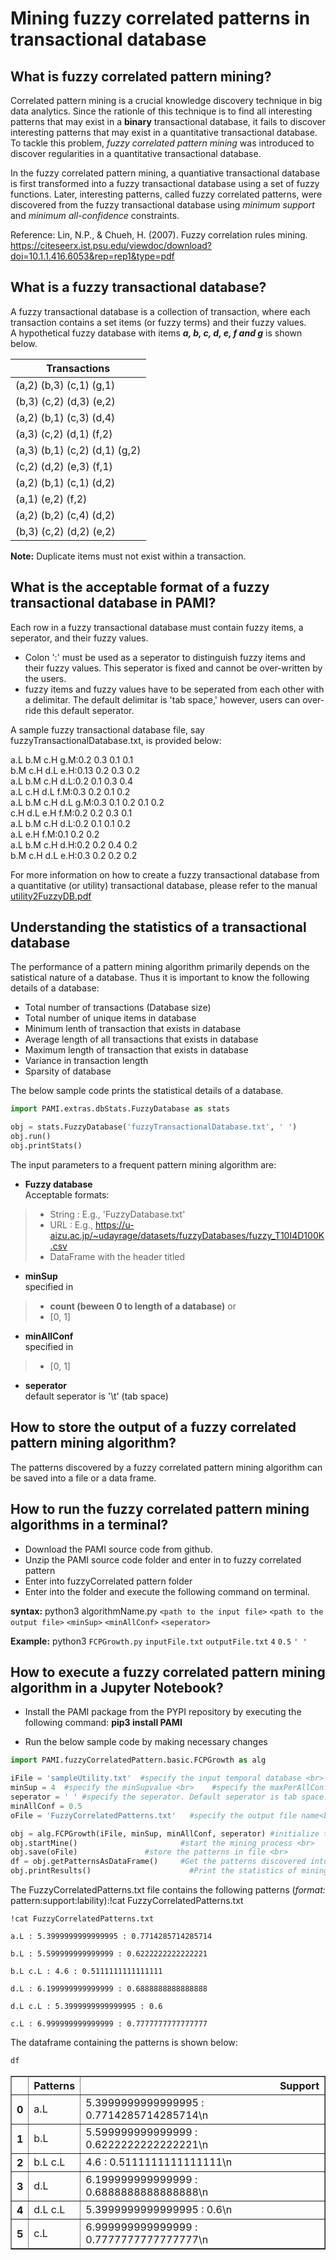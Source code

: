 # Mining fuzzy correlated patterns in transactional database

## What is fuzzy correlated pattern mining?

Correlated pattern mining is a crucial knowledge discovery technique in big data analytics. Since the rationle of this technique is to find all interesting patterns that may exist in a **binary** transactional database, it fails to discover interesting patterns that may exist in a quantitative transactional database. To tackle this problem, *fuzzy correlated pattern mining* was introduced to discover regularities in a quantitative transactional database.

In the fuzzy correlated pattern mining, a quantiative transactional database is first transformed into a fuzzy transactional database using a set of fuzzy functions. Later, interesting patterns, called fuzzy correlated patterns, were discovered from the fuzzy transactional database using *minimum support* and *minimum all-confidence* constraints.

Reference: Lin, N.P., & Chueh, H. (2007). Fuzzy correlation rules mining. https://citeseerx.ist.psu.edu/viewdoc/download?doi=10.1.1.416.6053&rep=rep1&type=pdf

## What is a fuzzy transactional database?

A fuzzy transactional database is a collection of transaction, where each transaction contains a set items  (or fuzzy terms) and their fuzzy values.  <br >
A hypothetical fuzzy database with items **_a, b, c, d, e, f and g_** is shown below.

| Transactions|                                     
| --- |                                              
| (a,2) (b,3) (c,1) (g,1) |                          
| (b,3) (c,2) (d,3) (e,2) |                          
| (a,2) (b,1) (c,3) (d,4) |                          
| (a,3) (c,2) (d,1) (f,2) |                          
| (a,3) (b,1) (c,2) (d,1) (g,2) |                    
| (c,2) (d,2) (e,3) (f,1) |                          
| (a,2) (b,1) (c,1) (d,2) |                          
| (a,1) (e,2) (f,2) |
| (a,2) (b,2) (c,4) (d,2) |
| (b,3) (c,2) (d,2) (e,2) |

__Note:__  Duplicate items must not exist within a transaction.

## What is the acceptable format of a fuzzy transactional database in PAMI?

Each row in a fuzzy transactional database must contain fuzzy items, a seperator, and their fuzzy values. <br>
- Colon ':' must be used as a seperator to distinguish fuzzy items and their fuzzy values. This seperator is fixed and cannot be over-written by the users.
- fuzzy items and fuzzy values have to be seperated from each other with a delimitar. The default delimitar is 'tab space,' however, users can over-ride this default seperator.

A sample fuzzy transactional database file, say fuzzyTransactionalDatabase.txt, is provided below:

a.L b.M c.H g.M:0.2 0.3 0.1 0.1 <br>
b.M c.H d.L e.H:0.13 0.2 0.3 0.2 <br>
a.L b.M c.H d.L:0.2 0.1 0.3 0.4 <br>
a.L c.H d.L f.M:0.3 0.2 0.1 0.2 <br>
a.L b.M c.H d.L g.M:0.3 0.1 0.2 0.1 0.2 <br>
c.H d.L e.H f.M:0.2 0.2 0.3 0.1 <br>
a.L b.M c.H d.L:0.2 0.1 0.1 0.2 <br>
a.L e.H f.M:0.1 0.2 0.2 <br>
a.L b.M c.H d.H:0.2 0.2 0.4 0.2 <br>
b.M c.H d.L e.H:0.3 0.2 0.2 0.2 <br>


For more information on how to create a fuzzy transactional database from a quantitative (or utility) transactional database, please refer to the manual [utility2FuzzyDB.pdf](utility2FuzzyDB.pdf)

## Understanding the statistics of a transactional database

The performance of a pattern mining algorithm primarily depends on the satistical nature of a database. Thus it is important to know the following details of a database: 
* Total number of transactions (Database size)
* Total number of unique items in database
* Minimum lenth of transaction that exists in database
* Average length of all transactions that exists in database
* Maximum length of transaction that exists in database 
* Variance in transaction length
* Sparsity of database

The below sample code prints the statistical details of a database.

```python
import PAMI.extras.dbStats.FuzzyDatabase as stats

obj = stats.FuzzyDatabase('fuzzyTransactionalDatabase.txt', ' ')
obj.run()
obj.printStats() 
```

The input parameters to a frequent pattern mining algorithm are: 
* __Fuzzy database__  <br> Acceptable formats:
> * String : E.g., 'FuzzyDatabase.txt'
> * URL  : E.g., https://u-aizu.ac.jp/~udayrage/datasets/fuzzyDatabases/fuzzy_T10I4D100K.csv
> * DataFrame with the header titled 

* __minSup__  <br> specified in 
> * __count (beween 0 to length of a database)__ or 
> * [0, 1]

* __minAllConf__  <br> specified in 
> * [0, 1]

* __seperator__ <br> default seperator is '\t' (tab space)

## How to store the output of a fuzzy correlated pattern mining algorithm?
The patterns discovered by a fuzzy correlated pattern mining algorithm can be saved into a file or a data frame.

## How to run the fuzzy correlated pattern mining algorithms in a terminal?

* Download the PAMI source code from github.
* Unzip the PAMI source code folder and enter in to fuzzy correlated pattern
* Enter into fuzzyCorrelated pattern  folder
* Enter into the folder and execute the  following command on terminal.

__syntax:__ python3 algorithmName.py `<path to the input file>` `<path to the output file>` `<minSup>`  `<minAllConf>`  `<seperator>`

__Example:__ python3 `FCPGrowth.py` `inputFile.txt` `outputFile.txt` `4`  `0.5`  `' '`

## How to execute a fuzzy correlated pattern mining algorithm in a Jupyter Notebook?

- Install the PAMI package from the PYPI repository by executing the following command:   **pip3 install PAMI**
* Run the below sample code by making necessary changes


```python
import PAMI.fuzzyCorrelatedPattern.basic.FCPGrowth as alg 

iFile = 'sampleUtility.txt'  #specify the input temporal database <br>
minSup = 4  #specify the minSupvalue <br>    #specify the maxPerAllConfValue <br>
seperator = ' ' #specify the seperator. Default seperator is tab space. <br>
minAllConf = 0.5
oFile = 'FuzzyCorrelatedPatterns.txt'   #specify the output file name<br>

obj = alg.FCPGrowth(iFile, minSup, minAllConf, seperator) #initialize the algorithm <br>
obj.startMine()                       #start the mining process <br>
obj.save(oFile)               #store the patterns in file <br>
df = obj.getPatternsAsDataFrame()     #Get the patterns discovered into a dataframe <br>
obj.printResults()                      #Print the statistics of mining process
```

The FuzzyCorrelatedPatterns.txt file contains the following patterns (*format:* pattern:support:lability):!cat FuzzyCorrelatedPatterns.txt


```terminal
!cat FuzzyCorrelatedPatterns.txt
```

    a.L : 5.3999999999999995 : 0.7714285714285714
     
    b.L : 5.599999999999999 : 0.6222222222222221
     
    b.L c.L : 4.6 : 0.5111111111111111
     
    d.L : 6.199999999999999 : 0.6888888888888888
     
    d.L c.L : 5.3999999999999995 : 0.6
     
    c.L : 6.999999999999999 : 0.7777777777777777
     


The dataframe containing the patterns is shown below:


```python
df
```




<div>
<style scoped>
    .dataframe tbody tr th:only-of-type {
        vertical-align: middle;
    }

    .dataframe tbody tr th {
        vertical-align: top;
    }

    .dataframe thead th {
        text-align: right;
    }
</style>
<table border="1" class="dataframe">
  <thead>
    <tr style="text-align: right;">
      <th></th>
      <th>Patterns</th>
      <th>Support</th>
    </tr>
  </thead>
  <tbody>
    <tr>
      <th>0</th>
      <td>a.L</td>
      <td>5.3999999999999995 : 0.7714285714285714\n</td>
    </tr>
    <tr>
      <th>1</th>
      <td>b.L</td>
      <td>5.599999999999999 : 0.6222222222222221\n</td>
    </tr>
    <tr>
      <th>2</th>
      <td>b.L c.L</td>
      <td>4.6 : 0.5111111111111111\n</td>
    </tr>
    <tr>
      <th>3</th>
      <td>d.L</td>
      <td>6.199999999999999 : 0.6888888888888888\n</td>
    </tr>
    <tr>
      <th>4</th>
      <td>d.L c.L</td>
      <td>5.3999999999999995 : 0.6\n</td>
    </tr>
    <tr>
      <th>5</th>
      <td>c.L</td>
      <td>6.999999999999999 : 0.7777777777777777\n</td>
    </tr>
  </tbody>
</table>
</div>


